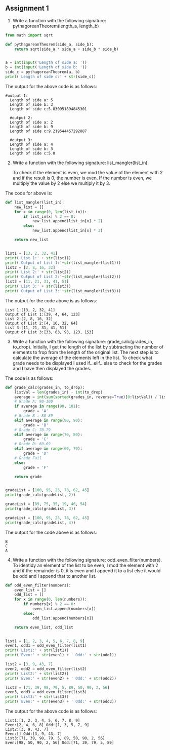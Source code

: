 ## Assignment 1

1. Write a function with the following signature: pythagoreanTheorem(length_a, length_b)
```python
from math import sqrt

def pythagoreanTheorem(side_a, side_b):
    return sqrt(side_a * side_a + side_b * side_b)


a = int(input('Length of side a: '))
b = int(input('Length of side b: '))
side_c = pythagoreanTheorem(a, b)
print('Length of side c:' + str(side_c))

```
The output for the above code is as follows:
```
#output 1:
  Length of side a: 5
  Length of side b: 3
  Length of side c:5.830951894845301

  #output 2:
  Length of side a: 2
  Length of side b: 9
  Length of side c:9.219544457292887

  #output 3:
  Length of side a: 4
  Length of side b: 3
  Length of side c:5.0
```

2. Write a function with the following signature: list_mangler(list_in).

    To check if the element is even, we mod the value of the element with 2 and if the result is 0, the number is even. If the number is even, we multiply the value by 2 else we multiply it by 3.

The code for above is:
```python
def list_mangler(list_in):
    new_list = []
    for x in range(0, len(list_in)):
        if list_in[x] % 2 == 0:
            new_list.append(list_in[x] * 2)
        else:
            new_list.append(list_in[x] * 3)

    return new_list


list1 = [13, 2, 32, 41]
print('List 1:' + str(list1))
print('Output of List 1:'+str(list_mangler(list1)))
list2 = [2, 8, 16, 32]
print('List 2:' + str(list2))
print('Output of List 2:'+str(list_mangler(list2)))
list3 = [11, 21, 31, 41, 51]
print('List 3:' + str(list3))
print('Output of List 3:'+str(list_mangler(list3)))
```
The output for the code above is as follows:
```
List 1:[13, 2, 32, 41]
Output of List 1:[39, 4, 64, 123]
List 2:[2, 8, 16, 32]
Output of List 2:[4, 16, 32, 64]
List 3:[11, 21, 31, 41, 51]
Output of List 3:[33, 63, 93, 123, 153]
```

3. Write a function with the following signature: grade_calc(grades_in, to_drop).
Initially, I get the length of the list by subtracting the number of elements to frop from the length of the original list. The next step is to calculate the average of the elements left in the list. To check what grade needs to be displayed I used if...elif...else to check for the grades and I have then displayed the grades.

The code is as follows:
```python
def grade_calc(grades_in, to_drop):
    listVal = len(grades_in) - int(to_drop)
    average = int(sum(sorted(grades_in, reverse=True)[0:listVal]) / listVal)
    # Grade A: 90-100
    if average in range(90, 101):
        grade = 'A'
    # Grade B : 80-89
    elif average in range(80, 90):
        grade = 'B'
    # Grade C: 70-79
    elif average in range(70, 80):
        grade = 'C'
    # Grade D: 60-69
    elif average in range(60, 70):
        grade = 'D'
    # Grade Fail
    else:
        grade = 'F'

    return grade


gradeList = [100, 95, 25, 78, 62, 45]
print(grade_calc(gradeList, 2))

gradeList = [89, 75, 35, 19, 46, 54]
print(grade_calc(gradeList, 3))

gradeList = [100, 95, 25, 78, 62, 45]
print(grade_calc(gradeList, 4))
```
The output for the code above is as follows:
```
B
C
A
```

4. Write a function with the following signature: odd_even_filter(numbers).
To identidy an element of the list to be even, I mod the element with 2 and if the remainder is 0, it is even and I append it to a list else it would be odd and I append that to another list.
```python
def odd_even_filter(numbers):
    even_list = []
    odd_list = []
    for x in range(0, len(numbers)):
        if numbers[x] % 2 == 0:
            even_list.append(numbers[x])
        else:
            odd_list.append(numbers[x])

    return even_list, odd_list


list1 = [1, 2, 3, 4, 5, 6, 7, 8, 9]
even1, odd1 = odd_even_filter(list1)
print('List1:' + str(list1))
print('Even:' + str(even1) + ' Odd:' + str(odd1))

list2 = [3, 9, 43, 7]
even2, odd2 = odd_even_filter(list2)
print('List2:' + str(list2))
print('Even:' + str(even2) + ' Odd:' + str(odd2))

list3 = [71, 39, 98, 79, 5, 89, 50, 90, 2, 56]
even3, odd3 = odd_even_filter(list3)
print('List3:' + str(list3))
print('Even:' + str(even3) + ' Odd:' + str(odd3))
```
The output for the above code is as follows:
```
List1:[1, 2, 3, 4, 5, 6, 7, 8, 9]
Even:[2, 4, 6, 8] Odd:[1, 3, 5, 7, 9]
List2:[3, 9, 43, 7]
Even:[] Odd:[3, 9, 43, 7]
List3:[71, 39, 98, 79, 5, 89, 50, 90, 2, 56]
Even:[98, 50, 90, 2, 56] Odd:[71, 39, 79, 5, 89]
```
